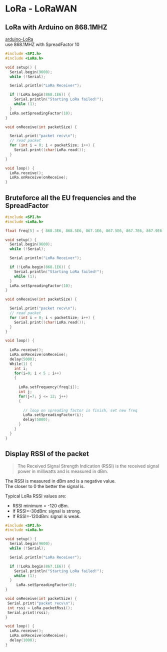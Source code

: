 # LoRa - LoRaWAN

## LoRa with Arduino on 868.1MHZ

[arduino-LoRa](https://github.com/sandeepmistry/arduino-LoRa)\
use 868.1MHZ with SpreadFactor 10

```c
#include <SPI.h>
#include <LoRa.h>

void setup() {
  Serial.begin(9600);
  while (!Serial);

  Serial.println("LoRa Receiver");

  if (!LoRa.begin(868.1E6)) {
    Serial.println("Starting LoRa failed!");
    while (1);
  }
  LoRa.setSpreadingFactor(10);
}

void onReceive(int packetSize) {

  Serial.print("packet recv\n");
  // read packet
  for (int i = 0; i < packetSize; i++) {
    Serial.print((char)LoRa.read());
  }
}

void loop() {
  LoRa.receive();
  LoRa.onReceive(onReceive); 
}
```

## Bruteforce all the EU frequencies and the SpreadFactor

```c
#include <SPI.h>
#include <LoRa.h>

float freq[5] = { 868.3E6, 868.5E6, 867.1E6, 867.5E6, 867.7E6, 867.9E6 }; 

void setup() {
  Serial.begin(9600);
  while (!Serial);

  Serial.println("LoRa Receiver");

  if (!LoRa.begin(868.1E6)) {
    Serial.println("Starting LoRa failed!");
    while (1);
  }
  LoRa.setSpreadingFactor(10);
}

void onReceive(int packetSize) {

  Serial.print("packet recv\n");
  // read packet
  for (int i = 0; i < packetSize; i++) {
    Serial.print((char)LoRa.read());
  }
}

void loop() {
  
  LoRa.receive();
  LoRa.onReceive(onReceive);
  delay(5000);
  While(1) {
    int i;
    for(i=0; i < 5 ; i++)
    {
      
      LoRa.setFrequency(freq[i]);
      int j;
      for(j=7; j <= 12; j++)
      {
       
        // loop on spreading factor is finish, set new freq
        LoRa.setSpreadingFactor(i);
        delay(5000);
      }
    }
  }
}
```

## Display RSSI of the packet

> The Received Signal Strength Indication (RSSI) is the received signal power in milliwatts and is measured in dBm.

The RSSI is measured in dBm and is a negative value.\
The closer to 0 the better the signal is.

Typical LoRa RSSI values are:

* RSSI minimum = -120 dBm.
* If RSSI=-30dBm: signal is strong.
* If RSSI=-120dBm: signal is weak.

```c
#include <SPI.h>
#include <LoRa.h>

void setup() {
  Serial.begin(9600);
  while (!Serial);

  Serial.println("LoRa Receiver");

  if (!LoRa.begin(867.1E6)) {
    Serial.println("Starting LoRa failed!");
    while (1);
  }
     LoRa.setSpreadingFactor(8);
}

void onReceive(int packetSize) {
 Serial.print("packet recv\n");
 int rssi = LoRa.packetRssi();
 Serial.print(rssi);
}

void loop() {
  LoRa.receive();
  LoRa.onReceive(onReceive);
  delay(1000);
}
```
